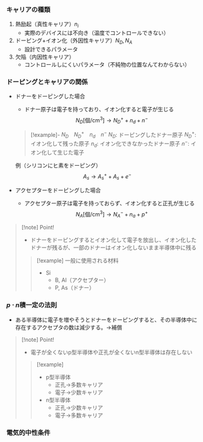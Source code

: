 ### キャリアの種類
1. 熱励起（真性キャリア）$n_i$
    - 実際のデバイスには不向き（温度でコントロールできない）
2. ドーピング+イオン化（外因性キャリア）$N_D, N_A$
    - 設計できるパラメータ
3. 欠陥（内因性キャリア）
    - コントロールしにくいパラメータ（不純物の位置なんてわからない）

### ドーピングとキャリアの関係
- ドナーをドーピングした場合
    - ドナー原子は電子を持っており、イオン化すると電子が生じる
    $$
    N_D \mathrm{[\text{個}/cm^3]} \to N_D^+ + n_d + n^-
    $$
    > [!example]- $N_D$　$N_D^+$　$n_d$　$n^-$
    > $N_D$: ドーピングしたドナー原子
    > $N_D^+$: イオン化して残った原子
    > $n_d$: イオン化できなかったドナー原子
    > $n^-$: イオン化して生じた電子

    例（シリコンにヒ素をドーピング）
    $$
    A_s \to A_s^+ + A_s + e^-
    $$

- アクセプターをドーピングした場合
    - アクセプター原子は電子を持っておらず、イオン化すると正孔が生じる
    $$
    N_A \mathrm{[\text{個}/cm^3]} \to N_A^- + n_a + p^+
    $$

> [!note] Point!
> - ドナーをドーピングするとイオン化して電子を放出し、イオン化したドナーが残るが、一部のドナーはイオン化しないまま半導体中に残る
> > [!example] 一般に使用される材料
> > - Si
> >     - B, Al（アクセプター）
> >     - P, As（ドナー）

### $p \cdot n$積一定の法則
- ある半導体に電子を増やそうとドナーをドーピングすると、その半導体中に存在するアクセプタの数は減少する。$\to$補償

> [!note] Point!
> - 電子が全くないp型半導体や正孔が全くないn型半導体は存在しない
> > [!example]
> > - p型半導体
> >     - 正孔$\to$多数キャリア
> >     - 電子$\to$少数キャリア
> > - n型半導体
> >     - 正孔$\to$少数キャリア
> >     - 電子$\to$多数キャリア

### 電気的中性条件
